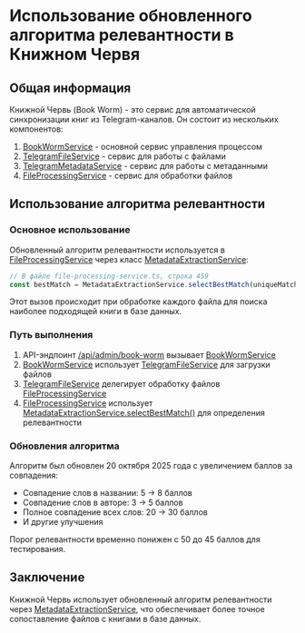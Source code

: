 # Использование обновленного алгоритма релевантности в Книжном Червя

## Общая информация

Книжной Червь (Book Worm) - это сервис для автоматической синхронизации книг из Telegram-каналов. Он состоит из нескольких компонентов:

1. [BookWormService](file:///c:/Users/Ravva/Fiction-Library/src/lib/telegram/book-worm-service.ts#L26-L1080) - основной сервис управления процессом
2. [TelegramFileService](file:///c:/Users/Ravva/Fiction-Library/src/lib/telegram/file-service.ts#L31-L725) - сервис для работы с файлами
3. [TelegramMetadataService](file:///c:/Users/Ravva/Fiction-Library/src/lib/telegram/metadata-service.ts#L18-L274) - сервис для работы с метаданными
4. [FileProcessingService](file:///c:/Users/Ravva/Fiction-Library/src/lib/telegram/file-processing-service.ts#L24-L937) - сервис для обработки файлов

## Использование алгоритма релевантности

### Основное использование

Обновленный алгоритм релевантности используется в [FileProcessingService](file:///c:/Users/Ravva/Fiction-Library/src/lib/telegram/file-processing-service.ts#L24-L937) через класс [MetadataExtractionService](file:///c:/Users/Ravva/Fiction-Library/src/lib/telegram/metadata-extraction-service.ts#L2-L268):

```typescript
// В файле file-processing-service.ts, строка 459
const bestMatch = MetadataExtractionService.selectBestMatch(uniqueMatches, searchTerms, title, author);
```

Этот вызов происходит при обработке каждого файла для поиска наиболее подходящей книги в базе данных.

### Путь выполнения

1. API-эндпоинт [/api/admin/book-worm](file:///c:/Users/Ravva/Fiction-Library/src/app/api/admin/book-worm/route.ts) вызывает [BookWormService](file:///c:/Users/Ravva/Fiction-Library/src/lib/telegram/book-worm-service.ts#L26-L1080)
2. [BookWormService](file:///c:/Users/Ravva/Fiction-Library/src/lib/telegram/book-worm-service.ts#L26-L1080) использует [TelegramFileService](file:///c:/Users/Ravva/Fiction-Library/src/lib/telegram/file-service.ts#L31-L725) для загрузки файлов
3. [TelegramFileService](file:///c:/Users/Ravva/Fiction-Library/src/lib/telegram/file-service.ts#L31-L725) делегирует обработку файлов [FileProcessingService](file:///c:/Users/Ravva/Fiction-Library/src/lib/telegram/file-processing-service.ts#L24-L937)
4. [FileProcessingService](file:///c:/Users/Ravva/Fiction-Library/src/lib/telegram/file-processing-service.ts#L24-L937) использует [MetadataExtractionService.selectBestMatch()](file:///c:/Users/Ravva/Fiction-Library/src/lib/telegram/metadata-extraction-service.ts#L133-L255) для определения релевантности

### Обновления алгоритма

Алгоритм был обновлен 20 октября 2025 года с увеличением баллов за совпадения:
- Совпадение слов в названии: 5 → 8 баллов
- Совпадение слов в авторе: 3 → 5 баллов
- Полное совпадение всех слов: 20 → 30 баллов
- И другие улучшения

Порог релевантности временно понижен с 50 до 45 баллов для тестирования.

## Заключение

Книжной Червь использует обновленный алгоритм релевантности через [MetadataExtractionService](file:///c:/Users/Ravva/Fiction-Library/src/lib/telegram/metadata-extraction-service.ts#L2-L268), что обеспечивает более точное сопоставление файлов с книгами в базе данных.